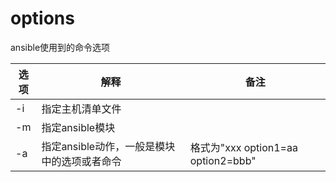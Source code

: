 # options
ansible使用到的命令选项

| 选项 | 解释                                        | 备注                    |
| ---- | ------------------------------------------- | ----------------------- |
| -i   | 指定主机清单文件                            |                         |
| -m   | 指定ansible模块                             |                         |
| -a   | 指定ansible动作，一般是模块中的选项或者命令 | 格式为"xxx option1=aa option2=bbb" |